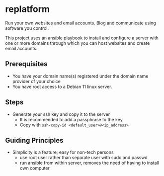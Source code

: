 # replatform

Run your own websites and email accounts. Blog and communicate using
software you control.

This project uses an ansible playbook to install and configure a server
with one or more domains through which you can host websites and
create email accounts.

## Prerequisites

- You have your domain name(s) registered under the domain name
  provider of your choice
- You have root access to a Debian 11 linux server.

## Steps
- Generate your ssh key and copy it to the server
  - It is recommended to add a passphrase to the key
  - Copy with `ssh-copy-id <default_user>@<ip_address>`

## Guiding Principles
- Simplicity is a feature; easy for non-tech persons
  - use root user rather than separate user with sudo and passwd
  - run ansible from within server, removes the need of having to
    install own computer

